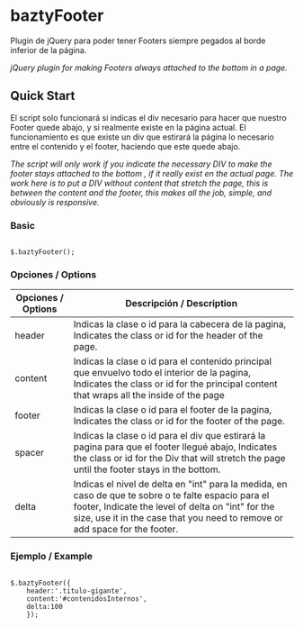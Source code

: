 # baztyFooter

Plugin de jQuery para poder tener Footers siempre pegados al borde inferior de la página.

*jQuery plugin for making Footers always attached to the bottom in a page.*

## Quick Start

El script solo funcionará si indicas el div necesario para hacer que nuestro Footer quede abajo, y si realmente existe en la página actual. El funcionamiento es que existe un div que estirará la página lo necesario entre el contenido y el footer, haciendo que este quede abajo.

*The script will only work if you indicate the necessary DIV to make the footer stays attached to the bottom , if it really exist en the actual page. The work here is to put a DIV without content that stretch the page, this is between the content and the footer, this makes all the job, simple, and obviously is responsive.*

### Basic
<pre lang="javascript"><code>
$.baztyFooter();
</code></pre>


### Opciones / Options

| Opciones / Options | Descripción / Description                                                                                                                                                                                                                |
|--------------------|------------------------------------------------------------------------------------------------------------------------------------------------------------------------------------------------------------------------------------------|
| header             | Indicas la clase o id para la cabecera de la pagina, Indicates the class or id for the header of the page.                                                                                                                               |
| content            | Indicas la clase o id para el contenido principal que envuelvo todo el interior de la pagina, Indicates the class or id for the principal content that wraps all the inside of the page                                                  |
| footer             | Indicas la clase o id para el footer de la pagina, Indicates the class or id for the footer of the page.                                                                                                                                 |
| spacer             | Indicas la clase o id para el div que estirará la pagina para que el footer llegué abajo, Indicates the class or id for the Div that will stretch the page until the footer stays in the bottom.                                         |
| delta              | Indicas el nivel de delta en "int" para la medida, en caso de que te sobre o te falte espacio para el footer, Indicate the level of delta on "int" for the size, use it in the case that you need to remove or add space for the footer. |

### Ejemplo / Example

<pre lang="javascript"><code>
$.baztyFooter({
	header:'.titulo-gigante',
	content:'#contenidosInternos',
	delta:100
	});
	</code></pre>
